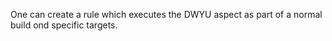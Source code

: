 One can create a rule which executes the DWYU aspect as part of a normal build ond specific targets.
